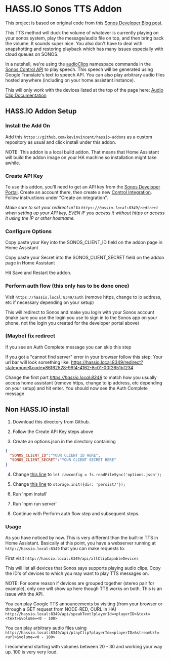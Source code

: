 # HASS.IO Sonos TTS Addon

This project is based on original code from this [Sonos Developer Blog post]( https://developer.sonos.com/code/making-sonos-talk-with-the-audioclip-api/).

This TTS method will duck the volume of whatever is currently playing on your sonos system, play the message/audio file on top, and then bring back the volume. It sounds super nice. You also don't have to deal with snapshotting and restoring playback which has many issues especially with cloud queues on SONOS.

In a nutshell, we're using the [audioClips](https://developer.sonos.com/reference/control-api/audioclip/) namespace commands in the [Sonos Control API](https://developer.sonos.com/build/direct-control/) to play speech. This speech will be generated using Google Translate's text to speech API. You can also play arbitrary audio files hosted anywhere (including on your home assistant instance).

This will only work with the devices listed at the top of the page here: [Audio Clip Documentation](https://developer.sonos.com/reference/control-api/audioclip/)

## HASS.IO Addon Setup
### Install the Add On
Add this `https://github.com/kevinvincent/hassio-addons` as a custom repository as usual and click install under this addon.

NOTE: This addon is a local build addon. That means that Home Assistant will build the addon image on your HA machine so installation might take awhile.

### Create API Key
To use this addon, you'll need to get an API key from the [Sonos Developer Portal](https://developer.sonos.com). Create an account there, then create a new [Control Integration](https://developer.sonos.com/news/create-client-credentials/). Follow instructions under "Create an integration".

*Make sure to set your redirect url to `https://hassio.local:8349/redirect` when setting up your API key, EVEN IF you access it without https or access it using the IP or other hostname.*

### Configure Options
Copy paste your Key into the SONOS_CLIENT_ID field on the addon page in Home Assistant

Copy paste your Secret into the SONOS_CLIENT_SECRET field on the addon page in Home Assistant

Hit Save and Restart the addon.

### Perform auth flow (this only has to be done once)
Visit `https://hassio.local:8349/auth` (remove https, change to ip address, etc if necessary depending on your setup)

This will redirect to Sonos and make you login with your Sonos account (make sure you use the login you use to sign in to the Sonos app on your phone, not the login you created for the developer portal above)

### (Maybe) fix redirect
If you see an Auth Complete message you can skip this step

If you got a "cannot find server" error in your browser follow this step:
Your url bar will look something like:
https://hassio.local:8349/redirect?state=none&code=86f62528-99f4-4162-8c01-00f2651bf234

Change the first part *https://hassio.local:8349* to match how you usually access home assistant (remove https, change to ip address, etc depending on your setup) and hit enter. You should now see the Auth Complete message

## Non HASS.IO install
1. Download this directory from Github.

2. Follow the Create API Key steps above

3. Create an options.json in the directory containing
```json
{
  "SONOS_CLIENT_ID":"YOUR CLIENT ID HERE",
  "SONOS_CLIENT_SECRET":"YOUR CLIENT SECRET HERE"
}
```
4. Change [this line](https://github.com/kevinvincent/hassio-addons/blob/master/sonos-audioclip-tts/server/index.js#L39) to `let rawconfig = fs.readFileSync('options.json');`
5. Change [this line](https://github.com/kevinvincent/hassio-addons/blob/master/sonos-audioclip-tts/server/index.js#L46) to `storage.init({dir: 'persist/'});`

6. Run 'npm install'
7. Run 'npm run server'

8. Continue with Perform auth flow step and subsequent steps.

### Usage

As you have noticed by now. This is very different than the built-in TTS in Home Assistant. Basically at this point, you have a webserver running at `http://hassio.local:8349` that you can make requests to.

First visit `http://hassio.local:8349/api/allClipCapableDevices`

This will list all devices that Sonos says supports playing audio clips. Copy the ID's of devices to which you may want to play TTS messages on.

NOTE: For some reason if devices are grouped together (stereo pair for example), only one will show up here though TTS works on both. This is an issue with the API.

You can play Google TTS announcements by visiting (from your browser or through a GET request from NODE-RED, CURL in HA) `http://hassio.local:8349/api/speakText?playerId=<playerID>&text=<text>&volume=<0 - 100>`

You can play arbitrary audio files using `http://hassio.local:8349/api/playClip?playerId=<playerID>&streamUrl=<url>&volume=<0 - 100>`

I recommend starting with volumes between 20 - 30 and working your way up. 100 is very very loud.






